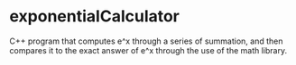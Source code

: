 # exponentialCalculator
C++ program that computes e^x through a series of summation, and then compares it to the exact answer of e^x through the use of the math library.

